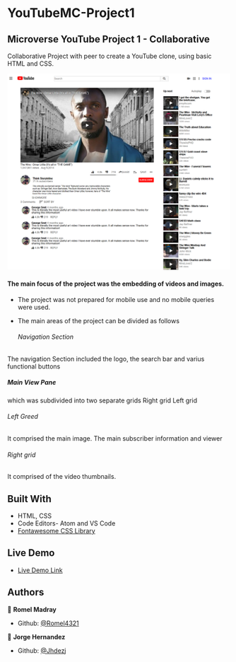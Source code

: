 # YouTubeMC-Project1
## Microverse YouTube Project 1 - Collaborative
Collaborative Project with peer to create a YouTube clone, using basic HTML and CSS.


![screenshot](images/screenshot.png)




#### The main focus of the project was the embedding of videos and images.

- The project was not prepared for mobile use and no mobile queries were used.

- The main areas of the project can be divided as follows

  ###### Navigation Section
The navigation Section included the logo, the search bar and varius functional buttons

  ##### Main View Pane
  which was subdivided into two separate grids
Right grid
Left grid

  ###### Left Greed
It comprised the main image. The main subscriber information and viewer

  ###### Right grid
It comprised of the video thumbnails.

## Built With

- HTML, CSS
- Code Editors- Atom and VS Code
- [Fontawesome CSS Library](https://fontawesome.com/)

## Live Demo

- [Live Demo Link](https://rawcdn.githack.com/Romel4321/YouTubeMC-Project1/13432bbc0198c18094ab83212e697cc1d241bed0/index.html)


## Authors

👤 **Romel Madray**

- Github: [@Romel4321](https://github.com/Romel4321)

👤 **Jorge Hernandez**

- Github: [@Jhdezj](https://github.com/Jhdezj)
